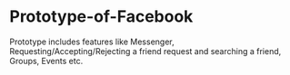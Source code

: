 # Prototype-of-Facebook
Prototype includes features like Messenger, Requesting/Accepting/Rejecting a friend request and searching a friend, Groups, Events etc.
